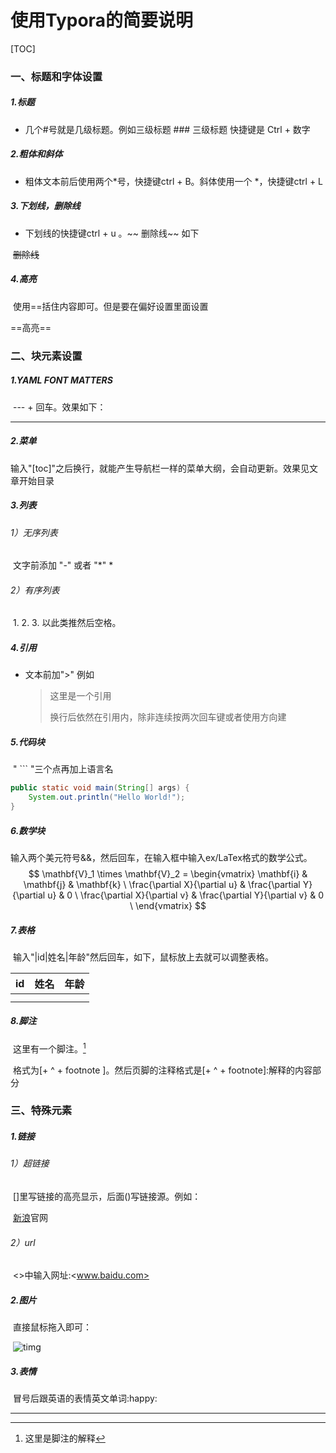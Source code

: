 # 使用Typora的简要说明

[TOC]



### 一、标题和字体设置

##### 1.标题

* 几个#号就是几级标题。例如三级标题  ### 三级标题 快捷键是 Ctrl + 数字

##### 2.粗体和斜体

- 粗体文本前后使用两个*号，快捷键ctrl + B。斜体使用一个 *，快捷键ctrl + L

##### 3.下划线，删除线

  - 下划线的快捷键ctrl + u 。~~ 删除线~~  如下

​                         ~~删除线~~

##### 4.高亮

​	使用==括住内容即可。但是要在偏好设置里面设置

 ==高亮==

### 二、块元素设置

##### 1.YAML FONT MATTERS

​	--- + 回车。效果如下：

---

##### 2.菜单

​	输入"[toc]"之后换行，就能产生导航栏一样的菜单大纲，会自动更新。效果见文章开始目录



##### 3.列表

###### 	1）无序列表

​	文字前添加 "-" 或者 "*" *

###### 2）有序列表

​	1. 2. 3. 以此类推然后空格。

##### 4.引用

* 文本前加">"  例如 

  > 这里是一个引用
  >
  > 换行后依然在引用内，除非连续按两次回车键或者使用方向建


##### 5.代码块

​	" ``` "三个点再加上语言名

```java
public static void main(String[] args) {
    System.out.println("Hello World!");
}
```

##### 6.数学块

​	输入两个美元符号&&，然后回车，在输入框中输入ex/LaTex格式的数学公式。
$$
\mathbf{V}_1 \times \mathbf{V}_2 = \begin{vmatrix}
\mathbf{i} & \mathbf{j} & \mathbf{k} \
\frac{\partial X}{\partial u} & \frac{\partial Y}{\partial u} & 0 \
\frac{\partial X}{\partial v} & \frac{\partial Y}{\partial v} & 0 \
\end{vmatrix}
$$

##### 7.表格

​	输入"|id|姓名|年龄"然后回车，如下，鼠标放上去就可以调整表格。

| id   | 姓名 | 年龄 |
| ---- | ---- | ---- |
|      |      |      |
|      |      |      |

##### 8.脚注

​	这里有一个脚注。[^脚注]  

​	格式为[+ ^ + footnote ]。然后页脚的注释格式是[+ ^ + footnote]:解释的内容部分

### 三、特殊元素

##### 1.链接

###### 	1）超链接

​		[]里写链接的高亮显示，后面()写链接源。例如：

​                [新浪](https://www.sina.com)官网

###### 	2）url

​		<>中输入网址:<www.baidu.com>

##### 2.图片

​	直接鼠标拖入即可：

​	![timg](C:\Users\Administrator\Pictures\jpg\timg.jpg)	

##### 3.表情

​	冒号后跟英语的表情英文单词:happy:

---

[^脚注]: 这里是脚注的解释